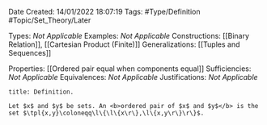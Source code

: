 <div class="topSpace"></div>

Date Created: 14/01/2022 18:07:19
Tags: #Type/Definition #Topic/Set_Theory/Later

Types: <i>Not Applicable</i>
Examples: <i>Not Applicable</i> 
Constructions: [[Binary Relation]], [[Cartesian Product (Finite)]]
Generalizations: [[Tuples and Sequences]]

Properties: [[Ordered pair equal when components equal]]
Sufficiencies: <i>Not Applicable</i>
Equivalences: <i>Not Applicable</i>
Justifications: <i>Not Applicable</i>

``` ad-Definition
title: Definition.

Let $x$ and $y$ be sets. An <b>ordered pair of $x$ and $y$</b> is the set $\tpl{x,y}\coloneqq\l\{\l\{x\r\},\l\{x,y\r\}\r\}$.

```
